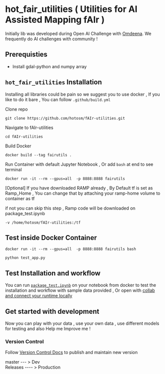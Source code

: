 # hot_fair_utilities ( Utilities for AI Assisted Mapping fAIr )

Initially lib was developed during Open AI Challenge with [Omdeena](https://omdena.com/). We frequently do AI challenges with community ! 

## Prerequisties

- Install gdal-python and numpy array

## `hot_fair_utilities` Installation

Installing all libraries could be pain so we suggest you to use docker , If you like to do it bare , You can follow `.github/build.yml`

<!-- comment -->

Clone repo

```
git clone https://github.com/hotosm/fAIr-utilities.git
```

Navigate to fAIr-utilities

```
cd fAIr-utilities
```
Build Docker

```
docker build --tag fairutils .
```

Run Container with default Jupyter Notebook , Or add `bash` at end to see terminal

```
docker run -it --rm --gpus=all  -p 8888:8888 fairutils
```

[Optional] If you have downloaded RAMP already , By Default tf is set as Ramp_Home , You can change that by attaching your ramp-home volume to container as tf

if not you can skip this step , Ramp code will be downloaded on package_test.ipynb

```
-v /home/hotosm/fAIr-utilities:/tf
```

## Test inside Docker Container

```
docker run -it --rm --gpus=all  -p 8888:8888 fairutils bash
```

```
python test_app.py
```

## Test Installation and workflow

You can run [`package_test.ipynb`](./Package_Test.ipynb) on your notebook from docker to test the installation and workflow with sample data provided , Or open with [collab and connect your runtime locally](https://research.google.com/colaboratory/local-runtimes.html#:~:text=In%20Colab%2C%20click%20the%20%22Connect,connected%20to%20your%20local%20runtime.)

## Get started with development

Now you can play with your data , use your own data , use different models for testing and also Help me Improve me !

### Version Control
Follow [Version Control Docs](./docs/Version_control.md) to publish and maintain new version

master --- > Dev  
Releases ---- > Production